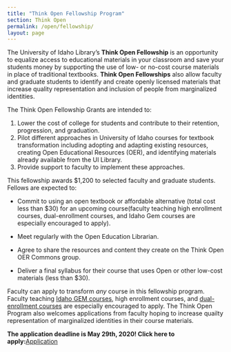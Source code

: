 ```yaml
---
title: "Think Open Fellowship Program"
section: Think Open
permalink: /open/fellowship/
layout: page
---
```


The University of Idaho Library’s **Think Open Fellowship** is an opportunity to equalize access to educational materials in your classroom and save your students money by supporting the use of low- or no-cost course materials in place of traditional textbooks. 
**Think Open Fellowships** also allow faculty and graduate students to identify and create openly licensed materials that increase quality representation and inclusion of people from marginalized identities. 

The Think Open Fellowship Grants are intended to:

1.  Lower the cost of college for students and contribute to their retention, progression, and graduation.
2.  Pilot different approaches in University of Idaho courses for textbook transformation including adopting and adapting existing resources, creating Open Educational Resources (OER), and identifying materials already available from the UI Library.
3.  Provide support to faculty to implement these approaches.

This fellowship awards $1,200 to selected faculty and graduate students. Fellows are expected to:

* Commit to using an open textbook or affordable alternative (total cost less than $30) for an upcoming course(faculty teaching high enrollment courses, dual-enrollment courses, and Idaho Gem courses are especially encouraged to apply).

* Meet regularly with the Open Education Librarian.

* Agree to share the resources and content they create on the Think Open OER Commons group.

* Deliver a final syllabus for their course that uses Open or other low-cost materials (less than $30).

Faculty can apply to transform _any_ course in this fellowship program. Faculty teaching [Idaho GEM courses](http://coursetransfer.idaho.gov/GEMsearch.aspx), high enrollment courses, and [dual-enrollment courses](https://dualcredit.uidaho.edu/) are especially encouraged to apply. The Think Open Program also welcomes applications from faculty hoping to increase quailty representation of marginalized identities in their course materials.

<b>The application deadline is May 29th, 2020! Click here to apply:</b><a href="https://uidaho.co1.qualtrics.com/jfe/form/SV_9ts4qDf4pTXifpr" class="btn btn-sm btn-outline-pride-gold ml-3">Application</a>
